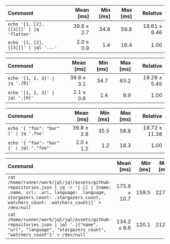 | Command | Mean [ms] | Min [ms] | Max [ms] | Relative |
|:---|---:|---:|---:|---:|
| `echo '[1, [2], [[3]]]' \| jq 'flatten'` | 39.6 ± 2.7 | 34.8 | 59.8 | 19.61 ± 8.46 |
| `echo '[1, [2], [[3]]]' \| jql '...'` | 2.0 ± 0.9 | 1.4 | 16.4 | 1.00 |

| Command | Mean [ms] | Min [ms] | Max [ms] | Relative |
|:---|---:|---:|---:|---:|
| `echo '[1, 2, 3]' \| jq '.[0]'` | 39.9 ± 3.1 | 34.7 | 63.2 | 19.28 ± 5.45 |
| `echo '[1, 2, 3]' \| jql '.[0]'` | 2.1 ± 0.6 | 1.4 | 9.9 | 1.00 |

| Command | Mean [ms] | Min [ms] | Max [ms] | Relative |
|:---|---:|---:|---:|---:|
| `echo '{ "foo": "bar" }' \| jq '.foo'` | 39.8 ± 2.8 | 35.5 | 58.9 | 19.72 ± 11.38 |
| `echo '{ "foo": "bar" }' \| jql '."foo"'` | 2.0 ± 1.2 | 1.2 | 18.3 | 1.00 |

| Command | Mean [ms] | Min [ms] | Max [ms] | Relative |
|:---|---:|---:|---:|---:|
| `cat /home/runner/work/jql/jql/assets/github-repositories.json \| jq -r '[.[] \| {name: .name, url: .url, language: .language, stargazers_count: .stargazers_count, watchers_count: .watchers_count}]' > /dev/null` | 175.9 ± 10.7 | 159.5 | 227.7 | 1.31 ± 0.12 |
| `cat /home/runner/work/jql/jql/assets/github-repositories.json \| jql '.\|{"name", "url", "language", "stargazers_count", "watchers_count"}' > /dev/null` | 134.2 ± 8.6 | 120.1 | 212.2 | 1.00 |

